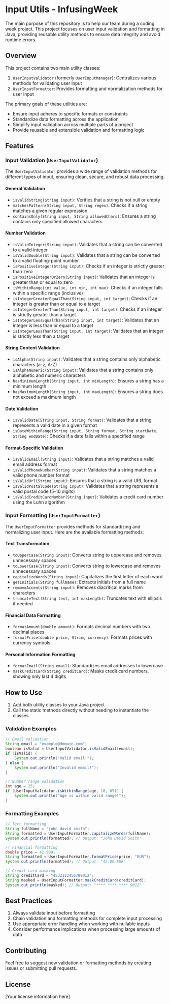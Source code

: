 # Input Utils - InfusingWeek

The main purpose of this repository is to help our team during a coding week project. This project focuses on user input validation and formatting in Java, providing reusable utility methods to ensure data integrity and avoid runtime errors.

## Overview

This project contains two main utility classes:
1. `UserInputValidator` (formerly `UserInputManager`): Centralizes various methods for validating user input
2. `UserInputFormatter`: Provides formatting and normalization methods for user input

The primary goals of these utilities are:
* Ensure input adheres to specific formats or constraints
* Standardize data formatting across the application
* Simplify input validation across multiple parts of a project
* Provide reusable and extensible validation and formatting logic

## Features

### Input Validation (`UserInputValidator`)

The `UserInputValidator` provides a wide range of validation methods for different types of input, ensuring clean, secure, and robust data processing.

#### General Validation
* `isValidString(String input)`: Verifies that a string is not null or empty
* `matchesPattern(String input, String regex)`: Checks if a string matches a given regular expression
* `containsOnly(String input, String allowedChars)`: Ensures a string contains only specified allowed characters

#### Number Validation
* `isValidInteger(String input)`: Validates that a string can be converted to a valid integer
* `isValidDouble(String input)`: Validates that a string can be converted to a valid floating-point number
* `isPositiveInteger(String input)`: Checks if an integer is strictly greater than zero
* `isPositiveIntegerOrZero(String input)`: Validates that an integer is greater than or equal to zero
* `isWithinRange(int value, int min, int max)`: Checks if an integer falls within a specific range (inclusive)
* `isIntegerGreaterEqualThan(String input, int target)`: Checks if an integer is greater than or equal to a target
* `isIntegerGreaterThan(String input, int target)`: Checks if an integer is strictly greater than a target
* `isIntegerLessEqualThan(String input, int target)`: Validates that an integer is less than or equal to a target
* `isIntegerLessThan(String input, int target)`: Validates that an integer is strictly less than a target

#### String Content Validation
* `isAlpha(String input)`: Validates that a string contains only alphabetic characters (a-z, A-Z)
* `isAlphaNumeric(String input)`: Validates that a string contains only alphabetic and numeric characters
* `hasMinimumLength(String input, int minLength)`: Ensures a string has a minimum length
* `hasMaximumLength(String input, int maxLength)`: Ensures a string does not exceed a maximum length

#### Date Validation
* `isValidDate(String input, String format)`: Validates that a string represents a valid date in a given format
* `isDateWithinRange(String input, String format, String startDate, String endDate)`: Checks if a date falls within a specified range

#### Format-Specific Validation
* `isValidEmail(String input)`: Validates that a string matches a valid email address format
* `isValidPhoneNumber(String input)`: Validates that a string matches a valid phone number format
* `isValidUrl(String input)`: Ensures that a string is a valid URL format
* `isValidPostalCode(String input)`: Validates that a string represents a valid postal code (5-10 digits)
* `isValidCreditCardNumber(String input)`: Validates a credit card number using the Luhn algorithm

### Input Formatting (`UserInputFormatter`)

The `UserInputFormatter` provides methods for standardizing and normalizing user input. Here are the available formatting methods:

#### Text Transformation
* `toUpperCase(String input)`: Converts string to uppercase and removes unnecessary spaces
* `toLowerCase(String input)`: Converts string to lowercase and removes unnecessary spaces
* `capitalizeWords(String input)`: Capitalizes the first letter of each word
* `getInitials(String fullName)`: Extracts initials from a full name
* `removeAccents(String input)`: Removes diacritical marks from characters
* `truncateText(String text, int maxLength)`: Truncates text with ellipsis if needed

#### Financial Data Formatting
* `formatAmount(double amount)`: Formats decimal numbers with two decimal places
* `formatPrice(double price, String currency)`: Formats prices with currency symbols

#### Personal Information Formatting
* `formatEmail(String email)`: Standardizes email addresses to lowercase
* `maskCreditCard(String creditCard)`: Masks credit card numbers, showing only last 4 digits

## How to Use

1. Add both utility classes to your Java project
2. Call the static methods directly without needing to instantiate the classes

### Validation Examples
```java
// Email validation
String email = "example@domain.com";
boolean isValid = UserInputValidator.isValidEmail(email);
if (isValid) {
    System.out.println("Valid email!");
} else {
    System.out.println("Invalid email!");
}

// Number range validation
int age = 25;
if (UserInputValidator.isWithinRange(age, 18, 65)) {
    System.out.println("Age is within valid range!");
}
```

### Formatting Examples
```java
// Text formatting
String fullName = "john david smith";
String formatted = UserInputFormatter.capitalizeWords(fullName);
System.out.println(formatted); // Output: "John David Smith"

// Financial formatting
double price = 42.999;
String formatted = UserInputFormatter.formatPrice(price, "EUR");
System.out.println(formatted); // Output: "43.00 EUR"

// Credit card masking
String creditCard = "4532123456789012";
String masked = UserInputFormatter.maskCreditCard(creditCard);
System.out.println(masked); // Output: "**** **** **** 9012"
```

## Best Practices

1. Always validate input before formatting
2. Chain validation and formatting methods for complete input processing
3. Use appropriate error handling when working with nullable inputs
4. Consider performance implications when processing large amounts of data

## Contributing

Feel free to suggest new validation or formatting methods by creating issues or submitting pull requests.

## License

[Your license information here]